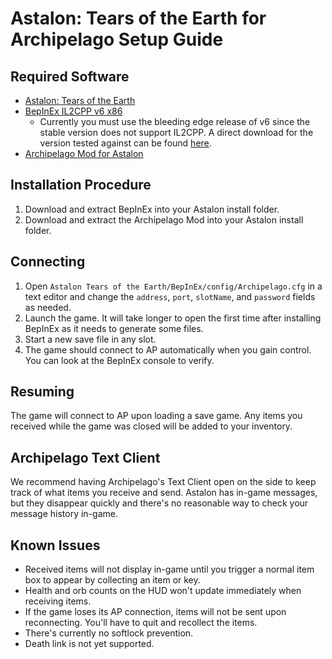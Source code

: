 # Astalon: Tears of the Earth for Archipelago Setup Guide

## Required Software

- [Astalon: Tears of the Earth](https://store.steampowered.com/app/1046400/Astalon_Tears_of_the_Earth/)
- [BepInEx IL2CPP v6 x86](https://builds.bepinex.dev/projects/bepinex_be)
  - Currently you must use the bleeding edge release of v6 since the stable version does not support IL2CPP. A direct download for the version tested against can be found [here](https://builds.bepinex.dev/projects/bepinex_be/688/BepInEx-Unity.IL2CPP-win-x86-6.0.0-be.688%2B4901521.zip).
- [Archipelago Mod for Astalon](https://github.com/drtchops/Archipelago-Astalon/releases)

## Installation Procedure

1. Download and extract BepInEx into your Astalon install folder.
2. Download and extract the Archipelago Mod into your Astalon install folder.

## Connecting

1. Open `Astalon Tears of the Earth/BepInEx/config/Archipelago.cfg` in a text editor and change the `address`, `port`, `slotName`, and `password` fields as needed.
2. Launch the game. It will take longer to open the first time after installing BepInEx as it needs to generate some files.
3. Start a new save file in any slot.
4. The game should connect to AP automatically when you gain control. You can look at the BepInEx console to verify.

## Resuming

The game will connect to AP upon loading a save game. Any items you received while the game was closed will be added to your inventory.

## Archipelago Text Client

We recommend having Archipelago's Text Client open on the side to keep track of what items you receive and send.
Astalon has in-game messages, but they disappear quickly and there's no reasonable way to check your message history in-game.

## Known Issues

- Received items will not display in-game until you trigger a normal item box to appear by collecting an item or key.
- Health and orb counts on the HUD won't update immediately when receiving items.
- If the game loses its AP connection, items will not be sent upon reconnecting. You'll have to quit and recollect the items.
- There's currently no softlock prevention.
- Death link is not yet supported.
